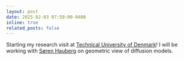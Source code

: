 ```yaml
---
layout: post
date: 2025-02-03 07:59:00-0400
inline: true
related_posts: false
---
```


Starting my research visit at <a href="https://www.dtu.dk/english/">Technical University of Denmark</a>! I will be working with <a href="http://www2.compute.dtu.dk/~sohau/">Søren Hauberg</a> on geometric view of diffusion models.

